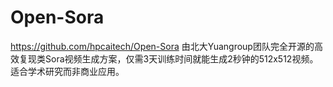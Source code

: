 # Open-Sora
https://github.com/hpcaitech/Open-Sora
由北大Yuangroup团队完全开源的高效复现类Sora视频生成方案，仅需3天训练时间就能生成2秒钟的512x512视频。
适合学术研究而非商业应用。
